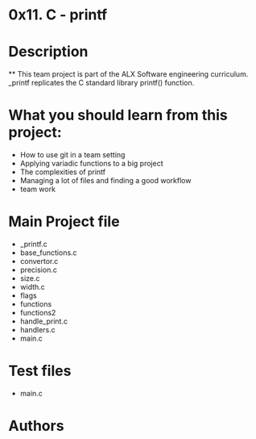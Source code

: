 # 0x11. C - printf

# Description

** This team project is part of the ALX Software engineering curriculum. _printf replicates the C standard  library printf() function.

# What you should learn from this project:

* How to use git in a team setting
* Applying variadic functions to a big project
* The complexities of printf
* Managing a lot of files and finding a good workflow
* team work

# Main Project file

* _printf.c
* base_functions.c
* convertor.c
* precision.c
* size.c
* width.c
* flags
* functions
* functions2
* handle_print.c
* handlers.c
* main.c

# Test files

* main.c

# Authors

